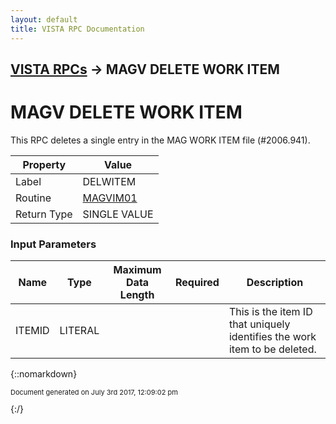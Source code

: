 ```yaml
---
layout: default
title: VISTA RPC Documentation
---
```


## [VISTA RPCs](TableOfContents) &#8594; MAGV DELETE WORK ITEM
# MAGV DELETE WORK ITEM

This RPC deletes a single entry in the MAG WORK ITEM file (#2006.941).

Property | Value
--- | ---
Label | DELWITEM
Routine | [MAGVIM01](http://code.osehra.org/dox/Routine_MAGVIM01_source.html)
Return Type | SINGLE VALUE


### Input Parameters

Name | Type | Maximum Data Length | Required | Description
--- | --- | --- | --- | ---
ITEMID | LITERAL |  |  | This is the item ID that uniquely identifies the work item to be deleted.



{::nomarkdown} <br/><p style="font-size: 11px">Document generated on July 3rd 2017, 12:09:02 pm</p>{:/}